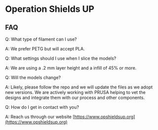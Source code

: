 # Operation Shields UP

## FAQ

Q: What type of filament can I use?

A: We prefer PETG but will accept PLA.

Q: What settings should I use when I slice the models?

A: We are using a .2 mm layer height and a infill of 45% or more.

Q: Will the models change?

A: Likely, please follow the repo and we will update the files as we adopt new versions.
   We are actively working with PRUSA helping to vet the designs and integrate them with 
   our process and other components.

Q: How do I get in contact with you?

A: Reach us through our website [https://www.opshieldsup.org](https://www.opshieldsup.org)
